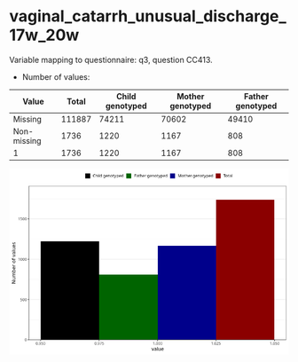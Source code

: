 # vaginal_catarrh_unusual_discharge_17w_20w
Variable mapping to questionnaire: q3, question CC413.
- Number of values:

| Value | Total | Child genotyped | Mother genotyped | Father genotyped |
| ----- | ----- | --------------- | ---------------- | ---------------- |
| Missing | 111887 | 74211 | 70602 | 49410 |
| Non-missing | 1736 | 1220 | 1167 | 808 |
| 1 | 1736 | 1220 | 1167 | 808 |



![](vaginal_catarrh_unusual_discharge_17w_20w_n.png)




